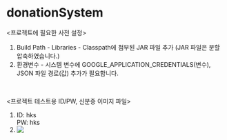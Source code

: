 # donationSystem
<프로젝트에 필요한 사전 설정>
1. Build Path - Libraries - Classpath에 첨부된 JAR 파일 추가 (JAR 파일은 분할 압축하였습니다.)
2. 환경변수 - 시스템 변수에 GOOGLE_APPLICATION_CREDENTIALS(변수), JSON 파일 경로(값) 추가가 필요합니다.
<br>

<프로젝트 테스트용 ID/PW, 신분증 이미지 파일>    
1. ID: hks  
PW: hks  
2. <img src="https://user-images.githubusercontent.com/114930149/207732063-6b1746ab-0f4f-45ce-8c26-d3d7d2f6f59c.jpg" align="left">
